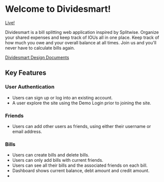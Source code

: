 # Welcome to Dividesmart!

[Live!](https://dividesmart.herokuapp.com/#/ "Dividesmart")

Dividesmart is a bill splitting web application inspired by Splitwise. Organize your shared expenses and keep track of IOUs all in one place. Keep track of how much you owe and your overall balance at all times.
Join us and you'll never have to calculate bills again. 

[Dividesmart Design Documents](https://github.com/AndreC93/dividesmart/wiki "Dividesmart Wiki")

## Key Features

### User Authentication
* Users can sign up or log into an existing account.
* A user explore the site using the Demo Login prior to joining the site. 

### Friends
* Users can add other users as friends, using either their username or email address. 

### Bills
* Users can create bills and delete bills.
* Users can only add bills with current friends.
* Users can see all their bills and the associated friends on each bill.
* Dashboard shows current balance, debt amount and credit amount.
* 
